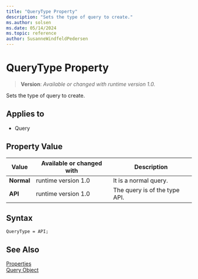 ```yaml
---
title: "QueryType Property"
description: "Sets the type of query to create."
ms.author: solsen
ms.date: 05/14/2024
ms.topic: reference
author: SusanneWindfeldPedersen
---
```

[//]: # (START>DO_NOT_EDIT)
[//]: # (IMPORTANT:Do not edit any of the content between here and the END>DO_NOT_EDIT.)
[//]: # (Any modifications should be made in the .xml files in the ModernDev repo.)
# QueryType Property
> **Version**: _Available or changed with runtime version 1.0._

Sets the type of query to create.

## Applies to
-   Query

## Property Value

|Value|Available or changed with|Description|
|-----------|-----------|---------------------------------------|
|**Normal**|runtime version 1.0|It is a normal query.|
|**API**|runtime version 1.0|The query is of the type API.|

[//]: # (IMPORTANT: END>DO_NOT_EDIT)


## Syntax

```AL
QueryType = API;
```

## See Also  

[Properties](devenv-properties.md)  
[Query Object](../devenv-query-object.md)